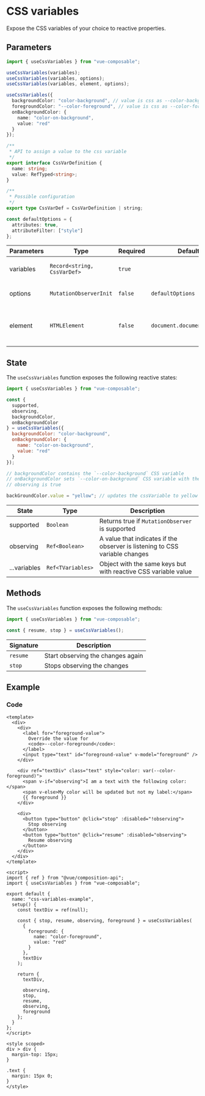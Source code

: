 # CSS variables

Expose the CSS variables of your choice to reactive properties.

## Parameters

```ts
import { useCssVariables } from "vue-composable";

useCssVariables(variables);
useCssVariables(variables, options);
useCssVariables(variables, element, options);

useCssVariables({
  backgroundColor: "color-background", // value is css as --color-background
  foregroundColor: "--color-foreground", // value is css as --color-foreground
  onBackgroundColor: {
    name: "color-on-background",
    value: "red"
  }
});

/**
 * API to assign a value to the css variable
 */
export interface CssVarDefinition {
  name: string;
  value: RefTyped<string>;
}

/**
 * Possible configuration
 */
export type CssVarDef = CssVarDefinition | string;

const defaultOptions = {
  attributes: true,
  attributeFilter: ["style"]
};
```

| Parameters | Type                        | Required | Default                    | Description                                                                                                                                |
| ---------- | --------------------------- | -------- | -------------------------- | ------------------------------------------------------------------------------------------------------------------------------------------ |
| variables  | `Record<string, CssVarDef>` | `true`   |                            | dictionary with the cssVariable name you wish to track/change                                                                              |
| options    | `MutationObserverInit`      | `false`  | `defaultOptions`           | Options passed to `MutationObserver.observe` [MutationObserverInit](https://developer.mozilla.org/en-US/docs/Web/API/MutationObserverInit) |
| element    | `HTMLElement`               | `false`  | `document.documentElement` | element to keep track of CssVariables, it will default to document.documentElement if is in a client browser                               |

## State

The `useCssVariables` function exposes the following reactive states:

```js
import { useCssVariables } from "vue-composable";

const {
  supported,
  observing,
  backgroundColor,
  onBackgroundColor
} = useCssVariables({
  backgroundColor: "color-background",
  onBackgroundColor: {
    name: "color-on-background",
    value: "red"
  }
});

// backgroundColor contains the `--color-background` CSS variable
// onBackgroundColor sets `--color-on-background` CSS variable with the value 'red'
// observing is true

backGroundColor.value = "yellow"; // updates the cssVariable to yellow
```

| State        | Type              | Description                                                                 |
| ------------ | ----------------- | --------------------------------------------------------------------------- |
| supported    | `Boolean`         | Returns true if `MutationObserver` is supported                             |
| observing    | `Ref<Boolean>`    | A value that indicates if the observer is listening to CSS variable changes |
| ...variables | `Ref<TVariables>` | Object with the same keys but with reactive CSS variable value              |

## Methods

The `useCssVariables` function exposes the following methods:

```js
import { useCssVariables } from "vue-composable";

const { resume, stop } = useCssVariables();
```

| Signature | Description                       |
| --------- | --------------------------------- |
| `resume`  | Start observing the changes again |
| `stop`    | Stops observing the changes       |

## Example

<css-variables-example/>

### Code

```vue
<template>
  <div>
    <div>
      <label for="foreground-value">
        Override the value for
        <code>--color-foreground</code>:
      </label>
      <input type="text" id="foreground-value" v-model="foreground" />
    </div>

    <div ref="textDiv" class="text" style="color: var(--color-foreground)">
      <span v-if="observing">I am a text with the following color:</span>
      <span v-else>My color will be updated but not my label:</span>
      {{ foreground }}
    </div>

    <div>
      <button type="button" @click="stop" :disabled="!observing">
        Stop observing
      </button>
      <button type="button" @click="resume" :disabled="observing">
        Resume observing
      </button>
    </div>
  </div>
</template>

<script>
import { ref } from "@vue/composition-api";
import { useCssVariables } from "vue-composable";

export default {
  name: "css-variables-example",
  setup() {
    const textDiv = ref(null);

    const { stop, resume, observing, foreground } = useCssVariables(
      {
        foreground: {
          name: "color-foreground",
          value: "red"
        }
      },
      textDiv
    );

    return {
      textDiv,

      observing,
      stop,
      resume,
      observing,
      foreground
    };
  }
};
</script>

<style scoped>
div > div {
  margin-top: 15px;
}

.text {
  margin: 15px 0;
}
</style>
```
